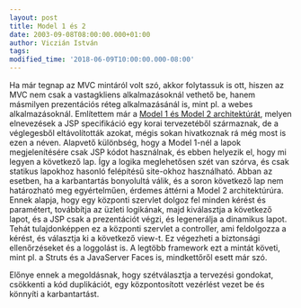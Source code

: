 ```yaml
---
layout: post
title: Model 1 és 2
date: 2003-09-08T08:00:00.000+01:00
author: Viczián István
tags:
modified_time: '2018-06-09T10:00:00.000-08:00'
---
```


Ha már tegnap az MVC mintáról volt szó, akkor folytassuk is ott, hiszen
az MVC nem csak a vastagkliens alkalmazásoknál vethető be, hanem
másmilyen prezentációs réteg alkalmazásánál is, mint pl. a webes
alkalmazásoknál. Említettem már a [Model 1 és Model 2
architektúrát](http://java.sun.com/blueprints/guidelines/designing_enterprise_applications_2e/web-tier/web-tier5.html),
melyen elnevezések a JSP specifikáció egy korai tervezetéből származnak,
de a véglegesből eltávolították azokat, mégis sokan hivatkoznak rá még
most is ezen a néven. Alapvető különbség, hogy a Model 1-nél a lapok
megjelenítésére csak JSP kódot használnak, és ebben helyezik el, hogy mi
legyen a következő lap. Így a logika meglehetősen szét van szórva, és
csak statikus lapokhoz hasonló felépítésű site-okhoz használható. Abban
az esetben, ha a karbantartás bonyolultá válik, és a soron következő lap
nem határozható meg egyértelműen, érdemes áttérni a Model 2
architektúrúra. Ennek alapja, hogy egy központi szervlet dolgoz fel
minden kérést és paramétert, továbbítja az üzleti logikának, majd
kiválasztja a következő lapot, és a JSP csak a prezentációt végzi, és
legenerálja a dinamikus lapot. Tehát tulajdonképpen ez a központi
szervlet a controller, ami feldolgozza a kérést, és választja ki a
következő view-t. Ez végezheti a biztonsági ellenőrzéseket és a
loggolást is. A legtöbb framework ezt a mintát követi, mint pl. a Struts
és a JavaServer Faces is, mindkettőről esett már szó.

Előnye ennek a megoldásnak, hogy szétválasztja a tervezési gondokat,
csökkenti a kód duplikációt, egy központosított vezérlést vezet be és
könnyíti a karbantartást.
